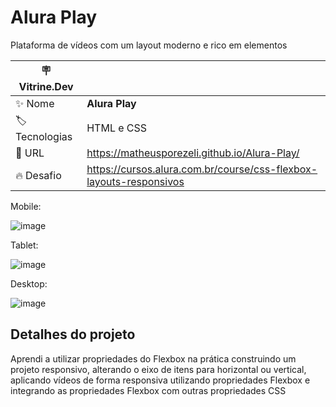 # Alura Play

Plataforma de vídeos com um layout moderno e rico em elementos

| :placard: Vitrine.Dev |     |
| -------------  | --- |
| :sparkles: Nome        | **Alura Play**
| :label: Tecnologias | HTML e CSS
| :rocket: URL         | https://matheusporezeli.github.io/Alura-Play/
| :fire: Desafio     | https://cursos.alura.com.br/course/css-flexbox-layouts-responsivos

<!-- Inserir imagem com a #vitrinedev ao final do link -->

Mobile:

![image](https://user-images.githubusercontent.com/112051389/206863714-f7de82ae-ee03-463a-aae2-10d2ac4f304f.png)

Tablet:

![image](https://user-images.githubusercontent.com/112051389/206863745-8f34b42e-a503-4a32-ad5f-31732bd1bc51.png)

Desktop:

![image](https://user-images.githubusercontent.com/112051389/206863768-8b2b529e-255e-4a9f-90ae-60bf744b6006.png)


## Detalhes do projeto

Aprendi a utilizar propriedades do Flexbox na prática construindo um projeto responsivo, alterando o eixo de itens para horizontal ou vertical, aplicando vídeos de forma responsiva utilizando propriedades Flexbox e integrando as propriedades Flexbox com outras propriedades CSS
